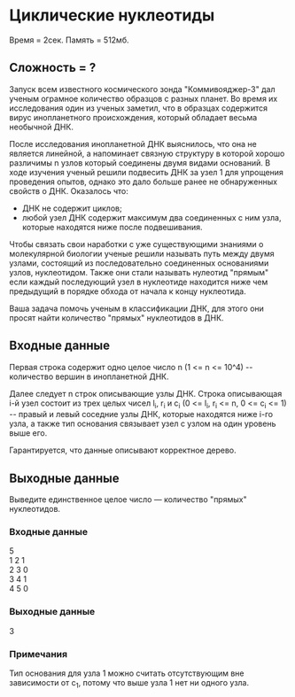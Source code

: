 # Циклические нуклеотиды

Время = 2сек. Память = 512мб.

## Сложность = ?

Запуск всем известного космического зонда "Коммивояджер-3" дал ученым ограмное количество образцов с разных планет. Во время их исследования один из ученых заметил, что в образцах содержится вирус инопланетного происхождения, который обладает весьма необычной ДНК. 

После исследования инопланетной ДНК выяснилось, что она не является линейной, а напоминает связную структуру в которой хорошо различимы n узлов который соединены двумя видами оснований. В ходе изучения ученый решили подвесить ДНК за узел 1 для упрощения проведения опытов, однако это дало больше ранее не обнаруженных свойств о ДНК. Оказалось что:
* ДНК не содержит циклов;
* любой узел ДНК содержит максимум два соединенных с ним узла, которые находятся ниже после подвешивания.

Чтобы связать свои наработки с уже существующими знаниями о молекулярной биологии ученые решили называть путь между двумя узлами, состоящий из последовательно соединенных основаниями узлов, нуклеотидом. Также они стали называть нулеотид "прямым" если каждый последующий узел в нуклеотиде находится ниже чем предыдущий в порядке обхода от начала к концу нуклеотида.

Ваша задача помочь ученым в классификации ДНК, для этого они просят найти количество "прямых" нуклеотидов в ДНК.

## Входные данные

Первая строка содержит одно целое число n (1 <= n <= 10^4) -- количество вершин в инопланетной ДНК.

Далее следует n строк описывающие узлы ДНК. Строка описывающая i-й узел состоит из трех целых чисел l<sub>i</sub>, r<sub>i</sub> и c<sub>i</sub> (0 <= l<sub>i</sub>, r<sub>i</sub> <= n, 0 <= c<sub>i</sub> <= 1) -- правый и левый соседние узлы ДНК, которые находятся ниже i-го узла, а также тип основания связывает узел с узлом на один уровень выше его.

Гарантируется, что данные описывают корректное дерево.

## Выходные данные

Выведите единственное целое число — количество "прямых" нуклеотидов.

### Входные данные

5<br>
1 2 1<br>
2 3 0<br>
3 4 1<br>
4 5 0

### Выходные данные

3<br>

### Примечания

Тип основания для узла 1 можно считать отсутствующим вне зависимости от c<sub>1</sub>, потому что выше узла 1 нет ни одного узла.
